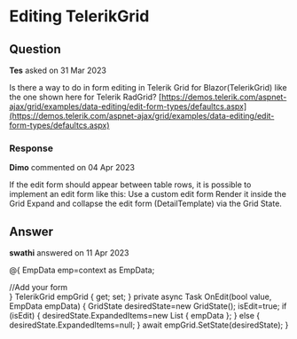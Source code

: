 # Editing TelerikGrid

## Question

**Tes** asked on 31 Mar 2023

Is there a way to do in form editing in Telerik Grid for Blazor(TelerikGrid) like the one shown here for Telerik RadGrid? [https://demos.telerik.com/aspnet-ajax/grid/examples/data-editing/edit-form-types/defaultcs.aspx](https://demos.telerik.com/aspnet-ajax/grid/examples/data-editing/edit-form-types/defaultcs.aspx)

### Response

**Dimo** commented on 04 Apr 2023

If the edit form should appear between table rows, it is possible to implement an edit form like this: Use a custom edit form Render it inside the Grid <DetailTemplate> Expand and collapse the edit form (DetailTemplate) via the Grid State.

## Answer

**swathi** answered on 11 Apr 2023

<DetailTemplate> @{ EmpData emp=context as EmpData; <div class="row"> //Add your form </div> } </DetailTemplate> TelerikGrid<EmpData> empGrid { get; set; } private async Task OnEdit(bool value, EmpData empData) { GridState<EmpData> desiredState=new GridState<EmpData>(); isEdit=true; if (isEdit) { desiredState.ExpandedItems=new List<EmpData> { empData }; } else { desiredState.ExpandedItems=null; } await empGrid.SetState(desiredState); }
